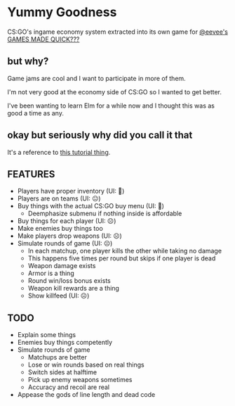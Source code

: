 # Yummy Goodness
CS:GO's ingame economy system extracted into its own game for [@eevee's GAMES MADE QUICK???](https://itch.io/jam/games-made-quick)

## but why?
Game jams are cool and I want to participate in more of them.

I'm not very good at the economy side of CS:GO so I wanted to get better.

I've been wanting to learn Elm for a while now and I thought this was as good a time as any.

## okay but seriously why did you call it that
It's a reference to [this tutorial thing](https://youtu.be/DpXtRbggpQM?t=4m40s).

## FEATURES

- Players have proper inventory (UI: 🙂)
- Players are on teams (UI: 😐)
- Buy things with the actual CS:GO buy menu (UI: 🙂)
    - Deemphasize submenu if nothing inside is affordable
- Buy things for each player (UI: ☹️)
- Make enemies buy things too
- Make players drop weapons (UI: ☹️)
- Simulate rounds of game (UI: ☹️)
    - In each matchup, one player kills the other while taking no damage
    - This happens five times per round but skips if one player is dead
    - Weapon damage exists
    - Armor is a thing
    - Round win/loss bonus exists
    - Weapon kill rewards are a thing
    - Show killfeed (UI: ☹️)

## TODO

- Explain some things
- Enemies buy things competently
- Simulate rounds of game
    - Matchups are better
    - Lose or win rounds based on real things
    - Switch sides at halftime
    - Pick up enemy weapons sometimes
    - Accuracy and recoil are real
- Appease the gods of line length and dead code
